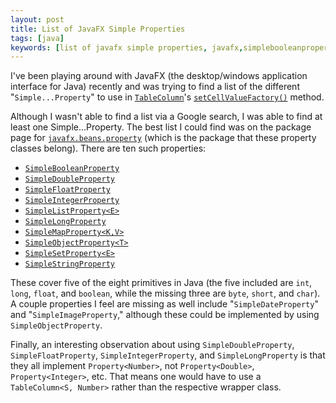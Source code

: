 ```yaml
---
layout: post
title: List of JavaFX Simple Properties
tags: [java]
keywords: [list of javafx simple properties, javafx,simplebooleanproperty,simpledoubleproperty,simplefloatproperty,simpleintegerproperty,simplelistproperty,simplelongproperty,simplemapproperty,simpleobjectproperty,simplesetproperty,simplestringproperty,simpledateproperty,simpleimageproperty]
---
```


I've been playing around with JavaFX (the desktop/windows application interface for Java) recently and was trying to find a list of the different "`Simple...Property`" to use in [`TableColumn`](https://docs.oracle.com/javase/8/javafx/api/javafx/scene/control/TableColumn.html)'s [`setCellValueFactory()`](https://docs.oracle.com/javase/8/javafx/api/javafx/scene/control/TableColumn.html#cellValueFactoryProperty) method.

Although I wasn't able to find a list via a Google search, I was able to find at least one Simple...Property. The best list I could find was on the package page for [`javafx.beans.property`](https://docs.oracle.com/javase/8/javafx/api/javafx/beans/property/package-summary.html) (which is the package that these property classes belong). There are ten such properties:

* [`SimpleBooleanProperty`](https://docs.oracle.com/javase/8/javafx/api/javafx/beans/property/SimpleBooleanProperty.html)
* [`SimpleDoubleProperty`](https://docs.oracle.com/javase/8/javafx/api/javafx/beans/property/SimpleDoubleProperty.html)
* [`SimpleFloatProperty`](https://docs.oracle.com/javase/8/javafx/api/javafx/beans/property/SimpleFloatProperty.html)
* [`SimpleIntegerProperty`](https://docs.oracle.com/javase/8/javafx/api/javafx/beans/property/SimpleIntegerProperty.html)
* [`SimpleListProperty<E>`](https://docs.oracle.com/javase/8/javafx/api/javafx/beans/property/SimpleListProperty.html)
* [`SimpleLongProperty`](https://docs.oracle.com/javase/8/javafx/api/javafx/beans/property/SimpleLongProperty.html)
* [`SimpleMapProperty<K,V>`](https://docs.oracle.com/javase/8/javafx/api/javafx/beans/property/SimpleMapProperty.html)
* [`SimpleObjectProperty<T>`](https://docs.oracle.com/javase/8/javafx/api/javafx/beans/property/SimpleObjectProperty.html)
* [`SimpleSetProperty<E>`](https://docs.oracle.com/javase/8/javafx/api/javafx/beans/property/SimpleSetProperty.html)
* [`SimpleStringProperty`](https://docs.oracle.com/javase/8/javafx/api/javafx/beans/property/SimpleStringProperty.html)

These cover five of the eight primitives in Java (the five included are `int`, `long`, `float`, and `boolean`, while the missing three are `byte`, `short`, and `char`). A couple properties I feel are missing as well include "`SimpleDateProperty`" and "`SimpleImageProperty`," although these could be implemented by using `SimpleObjectProperty`.

Finally, an interesting observation about using `SimpleDoubleProperty`, `SimpleFloatProperty`, `SimpleIntegerProperty`, and `SimpleLongProperty` is that they all implement `Property<Number>`, not `Property<Double>`, `Property<Integer>`, etc. That means one would have to use a `TableColumn<S, Number>` rather than the respective wrapper class.
